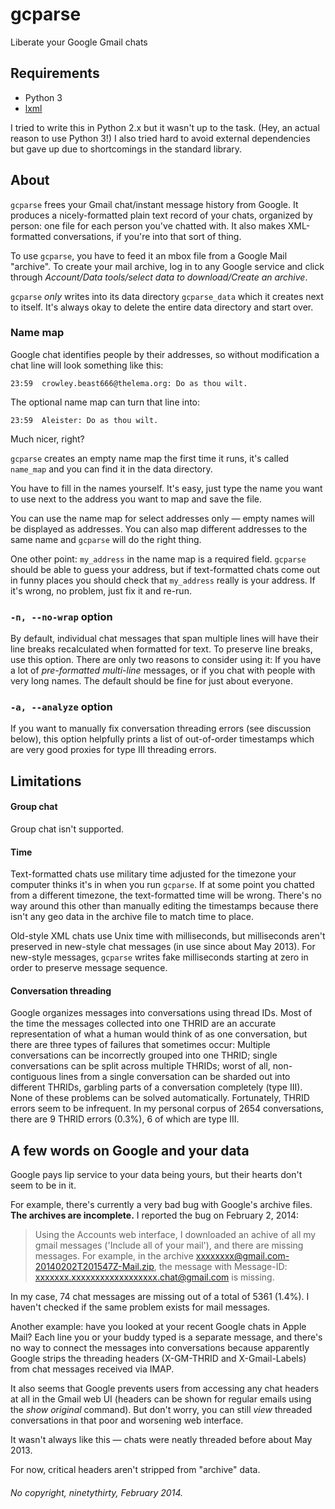 # gcparse

Liberate your Google Gmail chats

## Requirements 

+ Python 3
+ [lxml](http://lxml.de)

I tried to write this in Python 2.x but it wasn't up to the task. (Hey, an
actual reason to use Python 3!) I also tried hard to avoid external
dependencies but gave up due to shortcomings in the standard library.

## About

`gcparse` frees your Gmail chat/instant message history from Google. It
produces a nicely-formatted plain text record of your chats, organized by
person: one file for each person you've chatted with. It also makes
XML-formatted conversations, if you're into that sort of thing.

To use `gcparse`, you have to feed it an mbox file from a Google Mail
"archive". To create your mail archive, log in to any Google service and
click through *Account/Data tools/select data to download/Create an archive*.

`gcparse` *only* writes into its data directory `gcparse_data` which it
creates next to itself. It's always okay to delete the entire data directory
and start over.

### Name map

Google chat identifies people by their addresses, so without modification a
chat line will look something like this:

    23:59  crowley.beast666@thelema.org: Do as thou wilt.

The optional name map can turn that line into:

    23:59  Aleister: Do as thou wilt.

Much nicer, right?

`gcparse` creates an empty name map the first time it runs, it's called
`name_map` and you can find it in the data directory.

You have to fill in the names yourself. It's easy, just type the name you
want to use next to the address you want to map and save the file.

You can use the name map for select addresses only — empty names will be
displayed as addresses. You can also map different addresses to the same
name and `gcparse` will do the right thing.

One other point: `my_address` in the name map is a required field. `gcparse`
should be able to guess your address, but if text-formatted chats come out
in funny places you should check that `my_address` really is your address.
If it's wrong, no problem, just fix it and re-run.

### `-n, --no-wrap` option

By default, individual chat messages that span multiple lines will have their
line breaks recalculated when formatted for text. To preserve line breaks,
use this option. There are only two reasons to consider using it: If you have
a lot of *pre-formatted* *multi-line* messages, or if you chat with
people with very long names. The default should be fine for just about
everyone.

### `-a, --analyze` option

If you want to manually fix conversation threading errors (see discussion
below), this option helpfully prints a list of out-of-order timestamps which
are very good proxies for type III threading errors.

## Limitations

#### Group chat
Group chat isn't supported.

#### Time
Text-formatted chats use military time adjusted for the timezone your
computer thinks it's in when you run `gcparse`. If at some point you chatted
from a different timezone, the text-formatted time will be wrong. There's no
way around this other than manually editing the timestamps because there
isn't any geo data in the archive file to match time to place.

Old-style XML chats use Unix time with milliseconds, but milliseconds aren't
preserved in new-style chat messages (in use since about May 2013). For
new-style messages, `gcparse` writes fake milliseconds starting at zero in
order to preserve message sequence. 

#### Conversation threading
Google organizes messages into conversations using thread IDs. Most of the
time the messages collected into one THRID are an accurate representation of
what a human would think of as one conversation, but there are three types of
failures that sometimes occur: Multiple
conversations can be incorrectly grouped into one THRID; single conversations
can be split across multiple THRIDs; worst of all, non-contiguous lines from
a single conversation can be sharded out into different THRIDs, garbling parts
of a conversation completely (type III). None of these problems can be solved
automatically. Fortunately, THRID errors seem to be infrequent. In my personal
corpus of 2654 conversations, there are 9 THRID errors (0.3%), 6 of which
are type III. 

## A few words on Google and your data

Google pays lip service to your data being yours, but their hearts don't seem
to be in it.

For example, there's currently a very bad bug with Google's archive files.
**The archives are incomplete.** I reported the bug on February 2, 2014:

> Using the Accounts web interface, I downloaded an achive of all my gmail
> messages ('Include all of your mail'), and there are missing messages. For
> example, in the archive xxxxxxxx@gmail.com-20140202T201547Z-Mail.zip, the
> message with Message-ID: xxxxxxx.xxxxxxxxxxxxxxxxxx.chat@gmail.com is
> missing.

In my case, 74 chat messages are missing out of a total of 5361
(1.4%). I haven't checked if the same problem exists for mail messages.

Another example: have you looked at your recent Google chats in Apple Mail?
Each line you or your buddy typed is a separate message, and there's no way
to connect the messages into conversations because apparently Google strips
the threading headers (X-GM-THRID and X-Gmail-Labels) from chat messages
received via IMAP.

It also seems that Google prevents users from accessing any chat headers at
all in the Gmail web UI (headers can be shown for regular emails using the
*show original* command). But don't worry, you can still *view* threaded
conversations in that poor and worsening web interface.

It wasn't always like this — chats were neatly threaded before about May 2013.

For now, critical headers aren't stripped from "archive" data.

###### No copyright, ninetythirty, February 2014.
